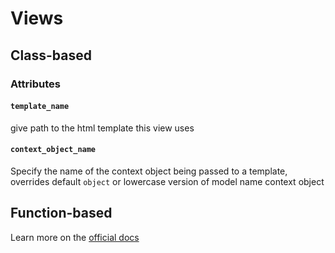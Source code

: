 # Views

## Class-based

### Attributes
#### `template_name` 
give path to the html template this view uses
#### `context_object_name`
Specify the name of the context object being passed to a template, overrides default `object` or lowercase version of model name context object


## Function-based

Learn more on the [official docs](https://docs.djangoproject.com/en/5.1/topics/http/views/)